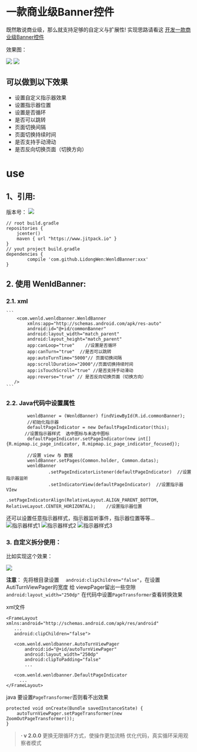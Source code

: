 # 一款商业级Banner控件 

既然敢说商业级，那么就支持足够的自定义与扩展性!  实现思路请看这 [开发一款商业级Banner控件](http://www.jianshu.com/p/a175a6bd80ca)

效果图：

![](http://upload-images.jianshu.io/upload_images/1599843-f43b6654680d8587.gif?imageMogr2/auto-orient/strip%7CimageView2/2/w/1240)
![](http://upload-images.jianshu.io/upload_images/1599843-56d6addd9c2cb735.gif?imageMogr2/auto-orient/strip%7CimageView2/2/w/1240)

## 可以做到以下效果

* 设置自定义指示器效果
* 设置指示器位置
* 设置是否循环
* 是否可以跳转
* 页面切换间隔
* 页面切换持续时间
* 是否支持手动滑动
* 是否反向切换页面（切换方向）

# use

## 1、引用:
版本号： [![](https://jitpack.io/v/LidongWen/WenldBanner.svg)](https://jitpack.io/#LidongWen/WenldBanner)

```
// root build.gradle
repositories {
    jcenter()
    maven { url "https://www.jitpack.io" }
}
// yout project build.gradle
dependencies {
        compile 'com.github.LidongWen:WenldBanner:xxx'
}
```

## 2. 使用 WenldBanner:
### 2.1.  xml  
    ```
        <com.wenld.wenldbanner.WenldBanner
            xmlns:app="http://schemas.android.com/apk/res-auto"
            android:id="@+id/commonBanner"
            android:layout_width="match_parent"
            android:layout_height="match_parent"
            app:canLoop="true"    //设置是否循环
            app:canTurn="true"  //是否可以跳转
            app:autoTurnTime="5000"// 页面切换间隔
            app:scrollDuration="2000"//页面切换持续时间
            app:isTouchScroll="true" //是否支持手动滑动
            app:reverse="true" // 是否反向切换页面（切换方向）
       />
    ```

### 2.2.  Java代码中设置属性
```
        wenldBanner = (WenldBanner) findViewById(R.id.commonBanner);
        //初始化指示器
        defaultPageIndicator = new DefaultPageIndicator(this);
       //设置指示器样式  选中图标与未选中图标
        defaultPageIndicator.setPageIndicator(new int[]{R.mipmap.ic_page_indicator, R.mipmap.ic_page_indicator_focused});

        //设置 view 与 数据
        wenldBanner.setPages(Common.holder, Common.datas);
        wenldBanner
                .setPageIndicatorListener(defaultPageIndicator)  //设置指示器监听
                .setIndicatorView(defaultPageIndicator)  //设置指示器VIew
                .setPageIndicatorAlign(RelativeLayout.ALIGN_PARENT_BOTTOM, RelativeLayout.CENTER_HORIZONTAL);    //设置指示器位置
```

还可以设置任意指示器样式，指示器监听事件，指示器位置等等...  
![指示器样式1](http://upload-images.jianshu.io/upload_images/1599843-f9fc7e28b006baef.png?imageMogr2/auto-orient/strip%7CimageView2/2/w/1240)
![指示器样式2](http://upload-images.jianshu.io/upload_images/1599843-c03b1e1b4e718504.png?imageMogr2/auto-orient/strip%7CimageView2/2/w/1240)
![指示器样式3](http://upload-images.jianshu.io/upload_images/1599843-7f830ca0705632a4.png?imageMogr2/auto-orient/strip%7CimageView2/2/w/1240)

### 3.  自定义拆分使用：

比如实现这个效果：

![](http://upload-images.jianshu.io/upload_images/1599843-173710c737f240ca.gif?imageMogr2/auto-orient/strip%7CimageView2/2/w/1240)

**注意**：
先将根目录设置 `  android:clipChildren="false"`，在设置AutiTurnViewPager的宽度 给 viewpPager留出一些空隙`android:layout_width="250dp"` 
在代码中设置`PageTransformer`查看转换效果

xml文件

 ```
<FrameLayout xmlns:android="http://schemas.android.com/apk/res/android"
    ...
    android:clipChildren="false">

    <com.wenld.wenldbanner.AutoTurnViewPager
        android:id="@+id/autoTurnViewPager"
        android:layout_width="250dp"
        android:clipToPadding="false"
        ... 

    <com.wenld.wenldbanner.DefaultPageIndicator
      ... 
</FrameLayout>
```

java 要设置`PageTransformer`否则看不出效果

```
protected void onCreate(Bundle savedInstanceState) {
    autoTurnViewPager.setPageTransformer(new ZoomOutPageTransformer());
}
```

> **· v 2.0.0**
>    更换无限循环方式，使操作更加流畅
>    优化代码，真实循环采用观察者模式